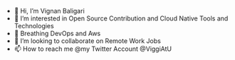 - 👋 Hi, I’m Vignan Baligari
- 👀 I’m interested in Open Source Contribution and Cloud Native Tools and Technologies 
- 🌱 Breathing DevOps and Aws 
- 💞️ I’m looking to collaborate on Remote Work Jobs
- 📫 How to reach me @my Twitter Account @ViggiAtU

<!---
VignanBaligari234/VignanBaligari234 is a ✨ special ✨ repository because its `README.md` (this file) appears on your GitHub profile.
You can click the Preview link to take a look at your changes.
--->
